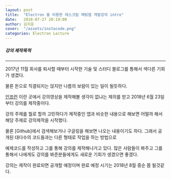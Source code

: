 ```yaml
---
layout: post
title:  "Electron 을 이용한 데스크탑 채팅앱 개발강의 intro"
date:   2018-07-27 20:19:00
author: 김지운
cover:  "/assets/instacode.png"
categories: Electron Lecture
---
```



##### 강의 제작목적
---

2017년 11월 회사를 퇴사할 때부터 시작한 기술 및 스터디 블로그를 통해서 색다른 기회가 생겼다.

물론 돈으로 직결되지는 않지만 나름의 보람이 있는 일이 될듯하다.

[인프런] 이란 곳에서 강의영상을 제작해볼 생각이 없냐는 제의를 받고 2018년 6월 23일부터 강의를 제작중이다.

강의 주제를 뭘로 할까 고민하다가 제작중인 앱과 비슷한 내용으로 해보면 어떨까 해서 해당 주제로 강의제작을 시작했다.

물론 [Github]에서 검색해보거나 구글링을 해보면 나오는 내용이기도 하다. 그래서 공개된 대다수의 코드들과는 다른 형태로 작업을 하는 방법으로

예제코드를 작성하고 그를 통해 강의를 제작해나가고 있다. 많은 사람들이 봐주고 그를 통해서 나에게도 강의를 봐준분들에게도 새로운 기회가 생겼으면 좋겠다.

강의는 제작이 완료되면 공개할 예정이며 완료 예정 시기는 2018년 8월 중순 쯤 될것같다.


[Electron & Socket.io 를 이용한 챗봇 개발기1]:https://kishe89.github.io/electron/2018/03/29/electron-first-example.html
[인프런]:https://www.inflearn.com/
[Electron & Socket.io 를 이용한 챗봇 개발기1]:https://kishe89.github.io/electron/2018/03/29/electron-first-example.html
[Electron & Socket.io 를 이용한 챗봇 개발기2]:https://kishe89.github.io/electron/2018/04/04/electron-second-example.html
[emit-cheatsheet]:https://socket.io/docs/emit-cheatsheet/
[axios]:https://github.com/axios/axios
[socket.io]:https://socket.io/
[mongoose]:http://mongoosejs.com/
[Electron]:https://electronjs.org/
[BrowserWindow]:https://electronjs.org/docs/api/browser-window

